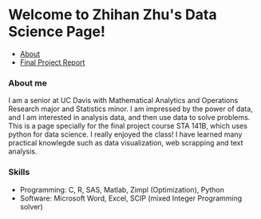 # Welcome to Zhihan Zhu's Data Science Page!

<nav>
<ul>
<li><a href="/STA141B/about">About</a></li>
<li><a href="/STA141B/finalreport">Final Project Report</a></li>
</ul>
</nav>

### About me
I am a senior at UC Davis with Mathematical Analytics and Operations Research major and Statistics minor. I am impressed by the power of data, and I am interested in analysis data, and then use data to solve problems.
This is a page specially for the final project course STA 141B, which uses python for data science. I really enjoyed the class! I have learned many practical knowlegde such as data visualization, web scrapping and text analysis.

### Skills
<ul>
<li>Programming: C, R, SAS, Matlab, Zimpl (Optimization), Python</li>
<li>Software: Microsoft Word, Excel, SCIP (mixed Integer Programming solver)</li>
</ul>
